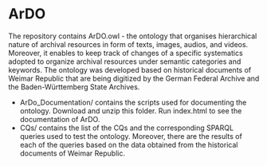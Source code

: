 # ArDO
The repository contains ArDO.owl - the ontology that organises hierarchical nature of archival resources in form of texts, images, audios, and videos. Moreover, it enables to keep track of changes of a specific systematics adopted to organize archival resources under semantic categories and keywords.
The ontology was developed based on historical documents of Weimar Republic that are being digitized by the German Federal Archive and the Baden-Württemberg State Archives.

- ArDo_Documentation/ contains the scripts used for documenting the ontology. Download and unzip this folder. Run index.html to see the documentation of ArDO. 
- CQs/ contains the list of the CQs and the corresponding SPARQL queries used to test the ontology. Moreover, there are the results of each of the queries based on the data obtained from the historical documents of Weimar Republic. 
